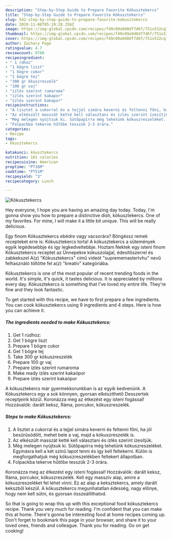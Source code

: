 ```yaml
---
description: "Step-by-Step Guide to Prepare Favorite Kókusztekercs"
title: "Step-by-Step Guide to Prepare Favorite Kókusztekercs"
slug: 542-step-by-step-guide-to-prepare-favorite-kokusztekercs
date: 2020-11-06T05:19:28.256Z
image: https://img-global.cpcdn.com/recipes/f49c09a9d0df7d6f/751x532cq70/kokusztekercs-recept-foto.jpg
thumbnail: https://img-global.cpcdn.com/recipes/f49c09a9d0df7d6f/751x532cq70/kokusztekercs-recept-foto.jpg
cover: https://img-global.cpcdn.com/recipes/f49c09a9d0df7d6f/751x532cq70/kokusztekercs-recept-foto.jpg
author: Zachary Page
ratingvalue: 4.7
reviewcount: 8760
recipeingredient:
- " 1 rdhoz"
- "1 bögre liszt"
- "1 bögre cukor"
- "1 bögre tej"
- "300 gr kkuszreszelk"
- "100 gr vaj"
- "ízlés szerint rumaroma"
- "ízlés szerint kakapor"
- "ízlés szerint kakapor"
recipeinstructions:
- "A lisztet a cukorral és a tejjel simára keverni és feltenni főni, ha jól besűrűsödött, mehet bele a vaj, majd a kókuszreszelék is."
- "Az elkészült masszát ketté kell választani és ízlés szerint ízesítjük."
- "Még melegen nyújtsuk ki. Sütőpapírra még tehetünk kókuszreszeléket. Egymásra kell a két színű lapot tenni és így kell feltekerni. Külön is megforgathatjuk még kókuszreszelékben feltekert állapotban."
- "Folpackba tekerve hűtőbe tesszük 2-3 órára."
categories:
- Recipe
tags:
- kkusztekercs

katakunci: kkusztekercs 
nutrition: 161 calories
recipecuisine: American
preptime: "PT16M"
cooktime: "PT51M"
recipeyield: "3"
recipecategory: Lunch

---
```



![Kókusztekercs](https://img-global.cpcdn.com/recipes/f49c09a9d0df7d6f/751x532cq70/kokusztekercs-recept-foto.jpg)

Hey everyone, I hope you are having an amazing day today. Today, I'm gonna show you how to prepare a distinctive dish, kókusztekercs. One of my favorites. For mine, I will make it a little bit unique. This will be really delicious.

Egy finom Kókusztekercs ebédre vagy vacsorára? Böngéssz remek recepteket erre is: Kókusztekercs torta! A kókusztekercs a sütemények egyik legédesebbje és így legkedveltebbje. Hoztam Nektek egy isteni finom Kókusztekercs receptet az Ünnepekre kókuszolajjal, édesítőszerrel és zabkekszel A(z) &#34;Kókusztekercs&#34; című videót &#34;suprememastertvhu&#34; nevű felhasználó töltötte fel a(z) &#34;kreatív&#34; kategóriába.

Kókusztekercs is one of the most popular of recent trending foods in the world. It's simple, it's quick, it tastes delicious. It is appreciated by millions every day. Kókusztekercs is something that I've loved my entire life. They're fine and they look fantastic.


To get started with this recipe, we have to first prepare a few ingredients. You can cook kókusztekercs using 9 ingredients and 4 steps. Here is how you can achieve it.

<!--inarticleads1-->

##### The ingredients needed to make Kókusztekercs:

1. Get  1 rúdhoz:
1. Get 1 bögre liszt
1. Prepare 1 bögre cukor
1. Get 1 bögre tej
1. Take 300 gr kókuszreszelék
1. Prepare 100 gr vaj
1. Prepare ízlés szerint rumaroma
1. Make ready ízlés szerint kakaópor
1. Prepare ízlés szerint kakaópor


A kókusztekercs már gyermekkorunkban is az egyik kedvenünk. A Kókusztekercs egy a sok könnyen, gyorsan elkészíthető Desszertek receptjeink közül. Koronázza meg az étkezést egy isteni fogással! Hozzávalók: darált keksz, Ráma, porcukor, kókuszreszelék. 

<!--inarticleads2-->

##### Steps to make Kókusztekercs:

1. A lisztet a cukorral és a tejjel simára keverni és feltenni főni, ha jól besűrűsödött, mehet bele a vaj, majd a kókuszreszelék is.
1. Az elkészült masszát ketté kell választani és ízlés szerint ízesítjük.
1. Még melegen nyújtsuk ki. Sütőpapírra még tehetünk kókuszreszeléket. Egymásra kell a két színű lapot tenni és így kell feltekerni. Külön is megforgathatjuk még kókuszreszelékben feltekert állapotban.
1. Folpackba tekerve hűtőbe tesszük 2-3 órára.


Koronázza meg az étkezést egy isteni fogással! Hozzávalók: darált keksz, Ráma, porcukor, kókuszreszelék. Kell egy masszív alap, amire a kókuszreszeléket fel lehet vinni. Ez az alap a keksztekercs, amely darált kekszből készül. A kókusztekercs megunhatatlan édesség, nagy előnye, hogy nem kell sütni, és gyorsan összeállíthatod. 

So that is going to wrap this up with this exceptional food kókusztekercs recipe. Thank you very much for reading. I'm confident that you can make this at home. There's gonna be interesting food at home recipes coming up. Don't forget to bookmark this page in your browser, and share it to your loved ones, friends and colleague. Thank you for reading. Go on get cooking!
